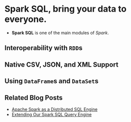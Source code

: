 
# Spark SQL, bring your data to everyone. 

- **Spark SQL** is one of the main modules of *Spark*.

## Interoperability with `RDD`s

## Native CSV, JSON, and XML Support

## Using `DataFrame`s and `DataSet`s

## Related Blog Posts

- [Apache Spark as a Distributed SQL Engine](https://medium.com/@anicolaspp/apache-spark-as-a-distributed-sql-engine-4373e254e0f9)
- [Extending Our Spark SQL Query Engine](https://medium.com/hacker-daily/extending-our-spark-sql-query-engine-5f4a088de986)

